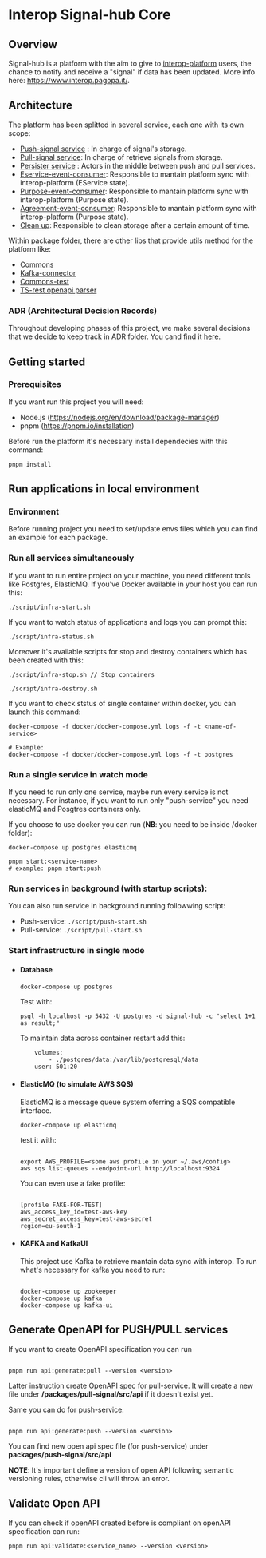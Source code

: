 # Interop Signal-hub Core

## Overview

Signal-hub is a platform with the aim to give to [interop-platform](https://github.com/pagopa/interop-be-monorepo) users, the chance to notify and receive a "signal" if data has been updated. More info here:
https://www.interop.pagopa.it/.

## Architecture

The platform has been splitted in several service, each one with its own scope:

- [Push-signal service](https://github.com/pagopa/interop-signalhub-core/tree/main/packages/push-signal) : In charge of signal's storage.
- [Pull-signal service](https://github.com/pagopa/interop-signalhub-core/tree/main/packages/pull-signal): In charge of retrieve signals from storage.
- [Persister service](https://github.com/pagopa/interop-signalhub-core/tree/main/packages/signal-persister) : Actors in the middle between push and pull services.
- [Eservice-event-consumer](https://github.com/pagopa/interop-signalhub-core/tree/main/packages/eservice-event-consumer): Responsible to mantain platform sync with interop-platform (EService state).
- [Purpose-event-consumer](https://github.com/pagopa/interop-signalhub-core/tree/main/packages/purpose-event-consumer): Responsible to mantain platform sync with interop-platform (Purpose state).
- [Agreement-event-consumer](https://github.com/pagopa/interop-signalhub-core/tree/main/packages/agreement-event-consumer): Responsible to mantain platform sync with interop-platform (Purpose state).
- [Clean up](https://github.com/pagopa/interop-signalhub-core/tree/main/packages/batch-cleanup): Responsible to clean storage after a certain amount of time.

Within package folder, there are other libs that provide utils method for the platform like:

- [Commons](https://github.com/pagopa/interop-signalhub-core/tree/main/packages/commons)
- [Kafka-connector](https://github.com/pagopa/interop-signalhub-core/tree/main/packages/kafka-connector)
- [Commons-test](https://github.com/pagopa/interop-signalhub-core/tree/main/packages/commons-test)
- [TS-rest openapi parser](https://github.com/pagopa/interop-signalhub-core/tree/main/packages/tsrest-openapi-parser)

### ADR (Architectural Decision Records)

Throughout developing phases of this project, we make several decisions that we decide to keep track in ADR folder. You cand find it [here](docs/ADR/).

## Getting started

### Prerequisites

If you want run this project you will need:

- Node.js (https://nodejs.org/en/download/package-manager)
- pnpm (https://pnpm.io/installation)

Before run the platform it's necessary install dependecies with this command:

```
pnpm install
```

## Run applications in local environment

### Environment

Before running project you need to set/update envs files which you can find an example for each package.

### Run all services simultaneously

If you want to run entire project on your machine, you need different tools like Postgres, ElasticMQ. If you've Docker available in your host you can run this:

```
./script/infra-start.sh
```

If you want to watch status of applications and logs you can prompt this:

```
./script/infra-status.sh
```

Moreover it's available scripts for stop and destroy containers which has been created with this:

```
./script/infra-stop.sh // Stop containers

./script/infra-destroy.sh
```

If you want to check ststus of single container within docker, you can launch this command:

```
docker-compose -f docker/docker-compose.yml logs -f -t <name-of-service>

# Example:
docker-compose -f docker/docker-compose.yml logs -f -t postgres
```

### Run a single service in watch mode

If you need to run only one service, maybe run every service is not necessary. For instance, if you want to run only "push-service" you need elasticMQ and Posgtres containers only.

If you choose to use docker you can run (**NB**: you need to be inside /docker folder):

```
docker-compose up postgres elasticmq
```

```
pnpm start:<service-name>
# example: pnpm start:push
```

### Run services in background (with startup scripts):

You can also run service in background running followwing script:

- Push-service: `./script/push-start.sh `
- Pull-service: `./script/pull-start.sh`

### Start infrastructure in single mode

- #### Database

  ```
  docker-compose up postgres
  ```

  Test with:

  ```
  psql -h localhost -p 5432 -U postgres -d signal-hub -c "select 1+1 as result;"
  ```

  To maintain data across container restart add this:

  ```
      volumes:
          - ./postgres/data:/var/lib/postgresql/data
      user: 501:20
  ```

- #### ElasticMQ (to simulate AWS SQS)

  ElasticMQ is a message queue system oferring a SQS compatible interface.

  `docker-compose up elasticmq `

  test it with:

  ```

  export AWS_PROFILE=<some aws profile in your ~/.aws/config>
  aws sqs list-queues --endpoint-url http://localhost:9324

  ```

  You can even use a fake profile:

  ```

  [profile FAKE-FOR-TEST]
  aws_access_key_id=test-aws-key
  aws_secret_access_key=test-aws-secret
  region=eu-south-1

  ```

- #### KAFKA and KafkaUI

  This project use Kafka to retrieve mantain data sync with interop. To run what's necessary for kafka you need to run:

  ```

  docker-compose up zookeeper
  docker-compose up kafka
  docker-compose up kafka-ui

  ```

## Generate OpenAPI for PUSH/PULL services

If you want to create OpenAPI specification you can run

```

pnpm run api:generate:pull --version <version>

```

Latter instruction create OpenAPI spec for pull-service. It will create a new file under **/packages/pull-signal/src/api** if it doesn't exist yet.

Same you can do for push-service:

```

pnpm run api:generate:push --version <version>

```

You can find new open api spec file (for push-service) under **packages/push-signal/src/api**

**NOTE**: It's important define a version of open API following semantic versioning rules, otherwise cli will throw an error.

## Validate Open API

If you can check if openAPI created before is compliant on openAPI specification can run:

`pnpm run api:validate:<service_name> --version <version>`

